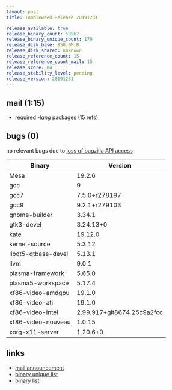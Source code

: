 ```yaml
---
layout: post
title: Tumbleweed Release 20191231

release_available: true
release_binary_count: 58567
release_binary_unique_count: 170
release_disk_base: 858.0MiB
release_disk_shared: unknown
release_reference_count: 15
release_reference_count_mail: 15
release_score: 84
release_stability_level: pending
release_version: 20191231
---
```


## mail (1:15)

- [required *-lang* packages](https://lists.opensuse.org/opensuse-factory/2020-01/msg00008.html) (15 refs)

## bugs (0)

<!--more-->

no relevant bugs due to [loss of bugzilla API access](https://bugzilla.opensuse.org/show_bug.cgi?id=1157722)

Binary | Version
--- | ---
Mesa | 19.2.6
gcc | 9
gcc7 | 7.5.0+r278197
gcc9 | 9.2.1+r279103
gnome-builder | 3.34.1
gtk3-devel | 3.24.13+0
kate | 19.12.0
kernel-source | 5.3.12
libqt5-qtbase-devel | 5.13.1
llvm | 9.0.1
plasma-framework | 5.65.0
plasma5-workspace | 5.17.4
xf86-video-amdgpu | 19.1.0
xf86-video-ati | 19.1.0
xf86-video-intel | 2.99.917+git8674.25c9a2fcc
xf86-video-nouveau | 1.0.15
xorg-x11-server | 1.20.6+0

## links

- [mail announcement](https://lists.opensuse.org/opensuse-factory/2020-01/msg00005.html)
- [binary unique list](http://download.opensuse.org/history/20191231/rpm.unique.list)
- [binary list](http://download.opensuse.org/history/20191231/rpm.list)
